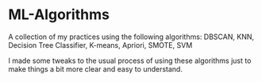 # ML-Algorithms
A collection of my practices using the following algorithms: DBSCAN, KNN, Decision Tree Classifier, K-means, Apriori, SMOTE, SVM

I made some tweaks to the usual process of using these algorithms just to make things a bit more clear and easy to understand.

